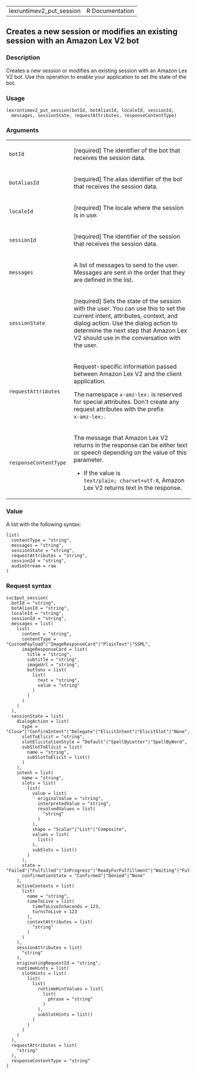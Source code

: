 <table style="width: 100%;">
<tbody>
<tr class="odd">
<td>lexruntimev2_put_session</td>
<td style="text-align: right;">R Documentation</td>
</tr>
</tbody>
</table>

## Creates a new session or modifies an existing session with an Amazon Lex V2 bot

### Description

Creates a new session or modifies an existing session with an Amazon Lex
V2 bot. Use this operation to enable your application to set the state
of the bot.

### Usage

    lexruntimev2_put_session(botId, botAliasId, localeId, sessionId,
      messages, sessionState, requestAttributes, responseContentType)

### Arguments

<table>
<colgroup>
<col style="width: 35%" />
<col style="width: 65%" />
</colgroup>
<tbody>
<tr class="odd">
<td><code id="lexruntimev2_put_session_:_botId">botId</code></td>
<td><p>[required] The identifier of the bot that receives the session
data.</p></td>
</tr>
<tr class="even">
<td><code
id="lexruntimev2_put_session_:_botAliasId">botAliasId</code></td>
<td><p>[required] The alias identifier of the bot that receives the
session data.</p></td>
</tr>
<tr class="odd">
<td><code id="lexruntimev2_put_session_:_localeId">localeId</code></td>
<td><p>[required] The locale where the session is in use.</p></td>
</tr>
<tr class="even">
<td><code
id="lexruntimev2_put_session_:_sessionId">sessionId</code></td>
<td><p>[required] The identifier of the session that receives the
session data.</p></td>
</tr>
<tr class="odd">
<td><code id="lexruntimev2_put_session_:_messages">messages</code></td>
<td><p>A list of messages to send to the user. Messages are sent in the
order that they are defined in the list.</p></td>
</tr>
<tr class="even">
<td><code
id="lexruntimev2_put_session_:_sessionState">sessionState</code></td>
<td><p>[required] Sets the state of the session with the user. You can
use this to set the current intent, attributes, context, and dialog
action. Use the dialog action to determine the next step that Amazon Lex
V2 should use in the conversation with the user.</p></td>
</tr>
<tr class="odd">
<td><code
id="lexruntimev2_put_session_:_requestAttributes">requestAttributes</code></td>
<td><p>Request-specific information passed between Amazon Lex V2 and the
client application.</p>
<p>The namespace <code style="white-space: pre;">⁠x-amz-lex:⁠</code> is
reserved for special attributes. Don't create any request attributes
with the prefix <code
style="white-space: pre;">⁠x-amz-lex:⁠</code>.</p></td>
</tr>
<tr class="even">
<td><code
id="lexruntimev2_put_session_:_responseContentType">responseContentType</code></td>
<td><p>The message that Amazon Lex V2 returns in the response can be
either text or speech depending on the value of this parameter.</p>
<ul>
<li><p>If the value is <code
style="white-space: pre;">⁠text/plain; charset=utf-8⁠</code>, Amazon Lex
V2 returns text in the response.</p></li>
</ul></td>
</tr>
</tbody>
</table>

### Value

A list with the following syntax:

    list(
      contentType = "string",
      messages = "string",
      sessionState = "string",
      requestAttributes = "string",
      sessionId = "string",
      audioStream = raw
    )

### Request syntax

    svc$put_session(
      botId = "string",
      botAliasId = "string",
      localeId = "string",
      sessionId = "string",
      messages = list(
        list(
          content = "string",
          contentType = "CustomPayload"|"ImageResponseCard"|"PlainText"|"SSML",
          imageResponseCard = list(
            title = "string",
            subtitle = "string",
            imageUrl = "string",
            buttons = list(
              list(
                text = "string",
                value = "string"
              )
            )
          )
        )
      ),
      sessionState = list(
        dialogAction = list(
          type = "Close"|"ConfirmIntent"|"Delegate"|"ElicitIntent"|"ElicitSlot"|"None",
          slotToElicit = "string",
          slotElicitationStyle = "Default"|"SpellByLetter"|"SpellByWord",
          subSlotToElicit = list(
            name = "string",
            subSlotToElicit = list()
          )
        ),
        intent = list(
          name = "string",
          slots = list(
            list(
              value = list(
                originalValue = "string",
                interpretedValue = "string",
                resolvedValues = list(
                  "string"
                )
              ),
              shape = "Scalar"|"List"|"Composite",
              values = list(
                list()
              ),
              subSlots = list()
            )
          ),
          state = "Failed"|"Fulfilled"|"InProgress"|"ReadyForFulfillment"|"Waiting"|"FulfillmentInProgress",
          confirmationState = "Confirmed"|"Denied"|"None"
        ),
        activeContexts = list(
          list(
            name = "string",
            timeToLive = list(
              timeToLiveInSeconds = 123,
              turnsToLive = 123
            ),
            contextAttributes = list(
              "string"
            )
          )
        ),
        sessionAttributes = list(
          "string"
        ),
        originatingRequestId = "string",
        runtimeHints = list(
          slotHints = list(
            list(
              list(
                runtimeHintValues = list(
                  list(
                    phrase = "string"
                  )
                ),
                subSlotHints = list()
              )
            )
          )
        )
      ),
      requestAttributes = list(
        "string"
      ),
      responseContentType = "string"
    )
